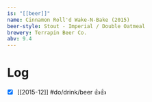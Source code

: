 ```yaml
---
is: "[[beer]]"
name: Cinnamon Roll'd Wake-N-Bake (2015)
beer-style: Stout - Imperial / Double Oatmeal
brewery: Terrapin Beer Co. 
abv: 9.4
---
```

# Log
- [x] [[2015-12]] #do/drink/beer 👍👍
